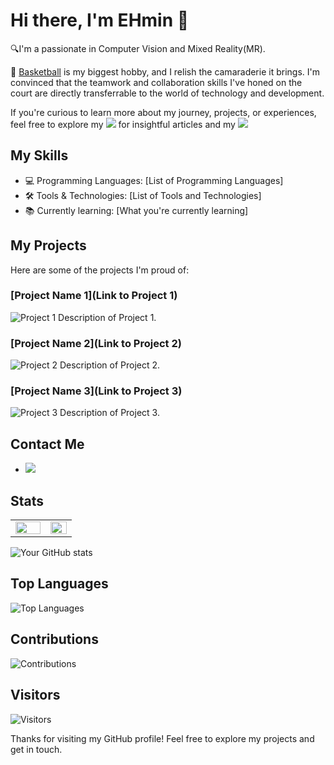 # Hi there, I'm EHmin 👋

🔍I'm a passionate in Computer Vision and Mixed Reality(MR). 


🏀 [Basketball](https://www.notion.so/ehmin/Boramae-BasketBall-Link-Tree-fb7e72bc90c546ab95c148efdbee25d0?pvs=4) is my biggest hobby, and I relish the camaraderie it brings. I'm convinced that the teamwork and collaboration skills I've honed on the court are directly transferrable to the world of technology and development.

If you're curious to learn more about my journey, projects, or experiences, feel free to explore my <a href="https://velog.io/@taemin-steve/series" target="_blank"><img src="https://img.shields.io/badge/Velog-white?style=flat&logo=velog&logoColor=#20C997"/></a> for insightful articles and my <a href="https://www.notion.so/ehmin/CV-f2c2d4b0f6a2437c927a0f385ab3eedf?pvs=4" target="_blank"><img src="https://img.shields.io/badge/CV-white?style=flat&logo=notion&logoColor=#000000"/></a>

## My Skills
- 💻 Programming Languages: [List of Programming Languages]
- 🛠️ Tools & Technologies: [List of Tools and Technologies]
- 📚 Currently learning: [What you're currently learning]

## My Projects
Here are some of the projects I'm proud of:

### [Project Name 1](Link to Project 1)
![Project 1](Project1ImageURL)
Description of Project 1.

### [Project Name 2](Link to Project 2)
![Project 2](Project2ImageURL)
Description of Project 2.

### [Project Name 3](Link to Project 3)
![Project 3](Project3ImageURL)
Description of Project 3.

## Contact Me
- <a href="https://velog.io/@taemin-steve/series" target="_blank"><img src="https://img.shields.io/badge/Velog-white?style=flat&logo=velog&logoColor=#20C997"/></a>

## Stats

<table id="stats">
  <tr>
   <td valign="top" width="55%">
     <img src="https://github-readme-stats.vercel.app/api?username=taemin-steve&show_icons=true&count_private=true&hide_border=true&theme=vue" align="left" style="width: 100%" /></td>
   <td valign="top" width="40%">
     <img src="https://github-readme-stats.vercel.app/api/top-langs/?username=taemin-steve&hide_border=true&layout=compact&theme=vue" align="left" style="width: 100%" />
   </td>
  </tr>
</table>  

![Your GitHub stats](https://github-readme-stats.vercel.app/api?username=taemin-steve&show_icons=true&theme=vue)

## Top Languages
![Top Languages](https://github-readme-stats.vercel.app/api/top-langs/?username=taemin-steve&layout=compact&theme=vue)

## Contributions
![Contributions](https://github-readme-streak-stats.herokuapp.com/?user=taemin-steve&theme=vue)

## Visitors
![Visitors](https://visitor-badge.glitch.me/badge?page_id=taemin-steve)

Thanks for visiting my GitHub profile! Feel free to explore my projects and get in touch.
